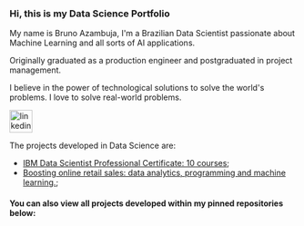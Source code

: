 ### Hi, this is my Data Science Portfolio
My name is Bruno Azambuja, I'm a Brazilian Data Scientist passionate about Machine Learning and all sorts of AI applications.

Originally graduated as a production engineer and postgraduated in project management.

I believe in the power of technological solutions to solve the world's problems. I love to solve real-world problems.


[<img src='https://cdn.jsdelivr.net/npm/simple-icons@3.0.1/icons/linkedin.svg' alt='linkedin' height='40'>](https://www.linkedin.com/in/brunoazambuja/) 

The projects developed in Data Science are:

- [IBM Data Scientist Professional Certificate: 10 courses](https://github.com/BrunoAzambuja/IBM-Data-Science-Professional-Certificate);
- [Boosting online retail sales: data analytics, programming and machine learning.](https://github.com/BrunoAzambuja/boosting-online-retail-sales);
#### You can also view all projects developed within my pinned repositories below:
